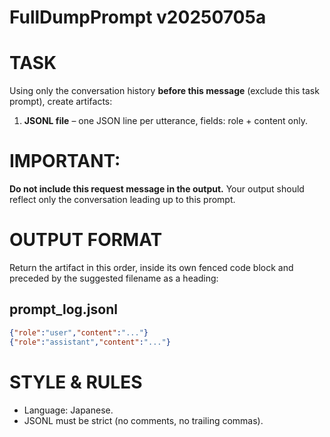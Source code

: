 # FullDumpPrompt v20250705a

# TASK
Using only the conversation history **before this message** (exclude this task prompt),
create artifacts:

1. **JSONL file** – one JSON line per utterance, fields: role + content only.

# IMPORTANT:
**Do not include this request message in the output.**
Your output should reflect only the conversation leading up to this prompt.

# OUTPUT FORMAT
Return the artifact in this order, inside its own fenced code block
and preceded by the suggested filename as a heading:

## prompt\_log.jsonl

```json
{"role":"user","content":"..."}
{"role":"assistant","content":"..."}
```

# STYLE & RULES

* Language: Japanese.
* JSONL must be strict (no comments, no trailing commas).
